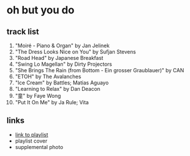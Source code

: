 # oh but you do

## track list

1. "Moiré - Piano & Organ" by Jan Jelinek
2. "The Dress Looks Nice on You" by Sufjan Stevens
3. "Road Head" by Japanese Breakfast
4. "Swing Lo Magellan" by Dirty Projectors
5. "She Brings The Rain (from Bottom - Ein grosser Graublauer)" by CAN
6. "ETOH" by The Avalanches
7. "Ice Cream" by Battles; Matias Aguayo
8. "Learning to Relax" by Dan Deacon
9. "童" by Faye Wong
10. "Put It On Me" by Ja Rule; Vita

## links

- [link to playlist](https://open.spotify.com/playlist/08Uj7zEg8gjLIfjcAXb3ZO)
- playlist cover
- supplemental photo
